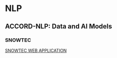 # NLP
## ACCORD-NLP: Data and AI Models
### SNOWTEC
 [SNOWTEC WEB APPLICATION]([https://pages.github.com/](https://huggingface.co/spaces/ACCORD-NLP/information-extractor))
